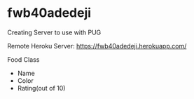 # fwb40adedeji

Creating Server to use with PUG

Remote Heroku Server: https://fwb40adedeji.herokuapp.com/

Food Class

* Name
* Color
* Rating(out of 10)
